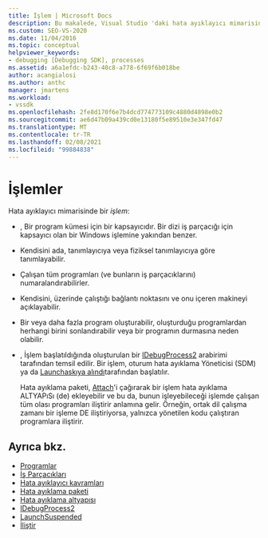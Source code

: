 ```yaml
---
title: İşlem | Microsoft Docs
description: Bu makalede, Visual Studio 'daki hata ayıklayıcı mimarisinde bir işlemin tanımı ve rolü açıklanır.
ms.custom: SEO-VS-2020
ms.date: 11/04/2016
ms.topic: conceptual
helpviewer_keywords:
- debugging [Debugging SDK], processes
ms.assetid: a6a1efdc-b243-40c8-a778-6f69f6b018be
author: acangialosi
ms.author: anthc
manager: jmartens
ms.workload:
- vssdk
ms.openlocfilehash: 2fe8d170f6e7b4dcd774773109c4880d4898e0b2
ms.sourcegitcommit: ae6d47b09a439cd0e13180f5e89510e3e347fd47
ms.translationtype: MT
ms.contentlocale: tr-TR
ms.lasthandoff: 02/08/2021
ms.locfileid: "99884838"
---
```

# <a name="processes"></a>İşlemler
Hata ayıklayıcı mimarisinde bir *işlem*:

- , Bir program kümesi için bir kapsayıcıdır. Bir dizi iş parçacığı için kapsayıcı olan bir Windows işlemine yakından benzer.

- Kendisini ada, tanımlayıcıya veya fiziksel tanımlayıcıya göre tanımlayabilir.

- Çalışan tüm programları (ve bunların iş parçacıklarını) numaralandırabilirler.

- Kendisini, üzerinde çalıştığı bağlantı noktasını ve onu içeren makineyi açıklayabilir.

- Bir veya daha fazla program oluşturabilir, oluşturduğu programlardan herhangi birini sonlandırabilir veya bir programın durmasına neden olabilir.

- , İşlem başlatıldığında oluşturulan bir [IDebugProcess2](../../extensibility/debugger/reference/idebugprocess2.md) arabirimi tarafından temsil edilir. Bir işlem, oturum hata ayıklama Yöneticisi (SDM) ya da [Launchaskıya alındı](../../extensibility/debugger/reference/idebugenginelaunch2-launchsuspended.md)tarafından başlatılır.

  Hata ayıklama paketi, [Attach](../../extensibility/debugger/reference/idebugprocess2-attach.md)'i çağırarak bir işlem hata ayıklama ALTYAPıSı (de) ekleyebilir ve bu da, bunun işleyebileceği işlemde çalışan tüm olası programları iliştirir anlamına gelir. Örneğin, ortak dil çalışma zamanı bir işleme DE iliştiriyorsa, yalnızca yönetilen kodu çalıştıran programlara iliştirir.

## <a name="see-also"></a>Ayrıca bkz.
- [Programlar](../../extensibility/debugger/programs.md)
- [İş Parçacıkları](../../extensibility/debugger/threads.md)
- [Hata ayıklayıcı kavramları](../../extensibility/debugger/debugger-concepts.md)
- [Hata ayıklama paketi](../../extensibility/debugger/debug-package.md)
- [Hata ayıklama altyapısı](../../extensibility/debugger/debug-engine.md)
- [IDebugProcess2](../../extensibility/debugger/reference/idebugprocess2.md)
- [LaunchSuspended](../../extensibility/debugger/reference/idebugenginelaunch2-launchsuspended.md)
- [İliştir](../../extensibility/debugger/reference/idebugprocess2-attach.md)
